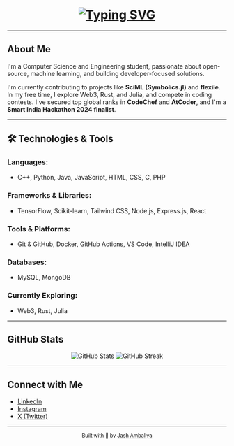 <h1 align="center">
  <a href="https://github.com/AJ0070">
    <img src="https://readme-typing-svg.demolab.com/?font=Fira+Code&size=30&duration=3000&pause=1000&color=808080&center=true&width=435&lines=Hi%2C+I%27m+Jash+Ambaliya" alt="Typing SVG" />
  </a>
</h1>

---

##  About Me

I'm a Computer Science and Engineering student, passionate about open-source, machine learning, and building developer-focused solutions.

I'm currently contributing to projects like **SciML (Symbolics.jl)** and **flexile**.
In my free time, I explore Web3, Rust, and Julia, and compete in coding contests. I've secured top global ranks in **CodeChef** and **AtCoder**, and I'm a **Smart India Hackathon 2024 finalist**.

---

## 🛠 Technologies & Tools

### Languages:
- C++, Python, Java, JavaScript, HTML, CSS, C, PHP

### Frameworks & Libraries:
- TensorFlow, Scikit-learn, Tailwind CSS, Node.js, Express.js, React

### Tools & Platforms:
- Git & GitHub, Docker, GitHub Actions, VS Code, IntelliJ IDEA

### Databases:
- MySQL, MongoDB

### Currently Exploring:
- Web3, Rust, Julia

---

##  GitHub Stats

<p align="center">
  <img src="https://github-readme-stats.vercel.app/api?username=AJ0070&show_icons=true&theme=transparent&hide_border=true&card_width=400" alt="GitHub Stats"/>
  <img src="https://streak-stats.demolab.com?user=AJ0070&theme=transparent&hide_border=true&date_format=j%20M%5B%20Y%5D&card_width=400" alt="GitHub Streak"/>
</p>

---

##  Connect with Me

- [LinkedIn](https://linkedin.com/in/jash-ambaliya-a11651309)
- [Instagram](https://instagram.com/jash_070_)
- [X (Twitter)](https://x.com/jash_0070)

---

<p align="center"><sub>Built with 💙 by <a href="https://github.com/AJ0070">Jash Ambaliya</a></sub></p>
